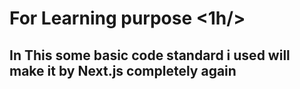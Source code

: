 <h1>For Learning purpose <1h/>
<h2>In This  some basic code standard i used will make it by Next.js completely again </h2>
